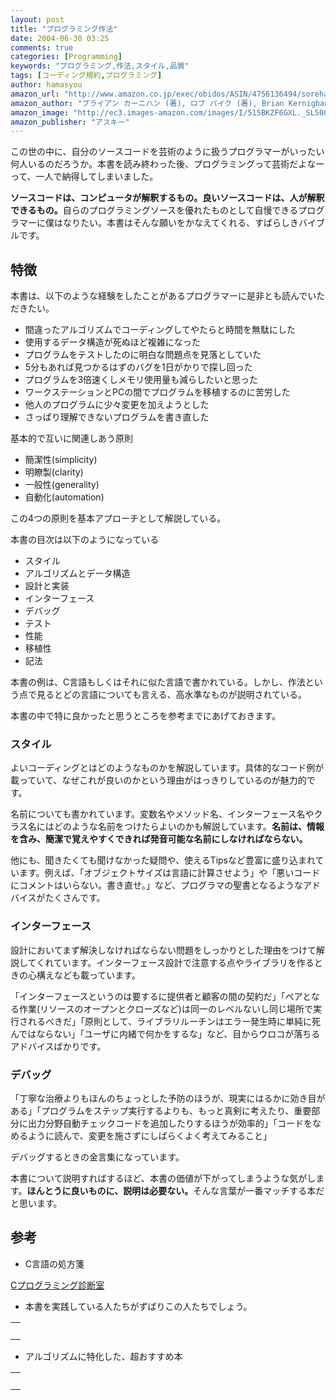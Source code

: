 ```yaml
---
layout: post
title: "プログラミング作法"
date: 2004-06-30 03:25
comments: true
categories: [Programming]
keywords: "プログラミング,作法,スタイル,品質"
tags: [コーディング規約,プログラミング]
author: hamasyou
amazon_url: "http://www.amazon.co.jp/exec/obidos/ASIN/4756136494/sorehabooks-22"
amazon_author: "ブライアン カーニハン (著), ロブ パイク (著), Brian Kernighan (原著), Rob Pike (原著), 福崎 俊博 (翻訳)"
amazon_image: "http://ec3.images-amazon.com/images/I/515BKZF6GXL._SL500_AA300_.jpg"
amazon_publisher: "アスキー"
---
```


この世の中に、自分のソースコードを芸術のように扱うプログラマーがいったい何人いるのだろうか。本書を読み終わった後、プログラミングって芸術だよなーって、一人で納得してしまいました。

<strong>ソースコードは、コンピュータが解釈するもの。良いソースコードは、人が解釈できるもの。</strong>自らのプログラミングソースを優れたものとして自慢できるプログラマーに僕はなりたい。本書はそんな願いをかなえてくれる、すばらしきバイブルです。


<!-- more -->

<h2>特徴</h2>

本書は、以下のような経験をしたことがあるプログラマーに是非とも読んでいただきたい。

<ul>
<li>間違ったアルゴリズムでコーディングしてやたらと時間を無駄にした</li>
<li>使用するデータ構造が死ぬほど複雑になった</li>
<li>プログラムをテストしたのに明白な問題点を見落としていた</li>
<li>5分もあれば見つかるはずのバグを1日がかりで探し回った</li>
<li>プログラムを3倍速くしメモリ使用量も減らしたいと思った</li>
<li>ワークステーションとPCの間でプログラムを移植するのに苦労した</li>
<li>他人のプログラムに少々変更を加えようとした</li>
<li>さっぱり理解できないプログラムを書き直した</li>
</ul>


基本的で互いに関連しあう原則

<ul><li>簡潔性(simplicity)</li><li>明瞭製(clarity)</li><li>一般性(generality)</li><li>自動化(automation)</li></ul>

この4つの原則を基本アプローチとして解説している。

本書の目次は以下のようになっている

<ul><li>スタイル</li><li>アルゴリズムとデータ構造</li><li>設計と実装</li><li>インターフェース</li><li>デバッグ</li><li>テスト</li><li>性能</li><li>移植性</li><li>記法</li></ul>

本書の例は、C言語もしくはそれに似た言語で書かれている。しかし、作法という点で見るとどの言語についても言える、高水準なものが説明されている。

本書の中で特に良かったと思うところを参考までにあげておきます。

<h3>スタイル</h3>

よいコーディングとはどのようなものかを解説しています。具体的なコード例が載っていて、なぜこれが良いのかという理由がはっきりしているのが魅力的です。

名前についても書かれています。変数名やメソッド名、インターフェース名やクラス名にはどのような名前をつけたらよいのかも解説しています。<strong>名前は、情報を含み、簡潔で覚えやすくできれば発音可能な名前にしなければならない。</strong>

他にも、聞きたくても聞けなかった疑問や、使えるTipsなど豊富に盛り込まれています。例えば、「オブジェクトサイズは言語に計算させよう」や「悪いコードにコメントはいらない。書き直せ。」など、プログラマの聖書となるようなアドバイスがたくさんです。

<h3>インターフェース</h3>

設計においてまず解決しなければならない問題をしっかりとした理由をつけて解説してくれています。インターフェース設計で注意する点やライブラリを作るときの心構えなども載っています。

「インターフェースというのは要するに提供者と顧客の間の契約だ」「ペアとなる作業(リソースのオープンとクローズなど)は同一のレベルないし同じ場所で実行されるべきだ」「原則として、ライブラリルーチンはエラー発生時に単純に死んではならない」「ユーザに内緒で何かをするな」など、目からウロコが落ちるアドバイスばかりです。

<h3>デバッグ</h3>

「丁寧な治療よりもほんのちょっとした予防のほうが、現実にはるかに効き目がある」「プログラムをステップ実行するよりも、もっと真剣に考えたり、重要部分に出力分野自動チェックコードを追加したりするほうが効率的」「コードをなめるように読んで、変更を施さずにしばらくよく考えてみること」

デバッグするときの金言集になっています。

本書について説明すればするほど、本書の価値が下がってしまうような気がします。<strong>ほんとうに良いものに、説明は必要ない。</strong>そんな言葉が一番マッチする本だと思います。

<h2>参考</h2>

+ C言語の処方箋

<a href="http://www.pro.or.jp/~fuji/mybooks/cdiag/" rel="external nofollow">Cプログラミング診断室</a>

+ 本書を実践している人たちがずばりこの人たちでしょう。

<div class="rakuten"><table border="0" cellpadding="5" width="400"><tr><td valign="top"><a href="http://www.amazon.co.jp/exec/obidos/ASIN/4894712741/sorehabooks-22/" rel="external nofollow"></a><br /></td></tr></table>
</div>

+ アルゴリズムに特化した、超おすすめ本

<div class="rakuten"><table border="0" cellpadding="5" width="400"><tr><td valign="top"><a href="http://www.amazon.co.jp/exec/obidos/ASIN/4894712369/sorehabooks-22/" rel="external nofollow"></a><br /></td></tr></table>
</div>






